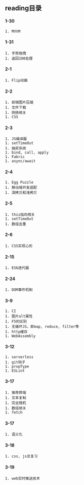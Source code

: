 ## reading目录
#### 1-30
    1. MVVM
#### 1-31
    1. 手势拖拽
    1. 返回200处理
#### 2-1
    1. Flip动画
#### 2-2
    1. 前端图片压缩
    1. 文件下载
    1. 网络相关
    1. CSS
#### 2-3
    1. JS编译器
    1. setTimeOut
    1. 抽奖系统
    1. bind, call, apply
    1. Fabric
    1. async/await
#### 2-4
    1. Egg Puzzle
    1. 移动端开发适配
    1. 深拷贝和浅拷贝
#### 2-5
    1. this指向相关
    1. setTimeOut
    1. 数组去重
#### 2-6
    1. CSS实现心形
#### 2-15
    1. ES6迭代器
#### 2-24
    1. DOM事件机制
#### 3-9
    1. CI
    1. 图片alt属性
    1. F5的区别
    1. 无循环JS，即map, reduce, filter等
    1. http缓存
    1. WebAssembly
#### 3-12
    1. serverless
    1. git钩子
    1. propType
    1. ESLint
#### 3-17
    1. 推荐弊端
    1. 文本复制
    1. 完全随机
    1. 数组相关
    1. fetch
#### 3-17
    1. 语义化
#### 3-18
    1. css, js总复习
#### 3-19
    1. web实时推送技术
